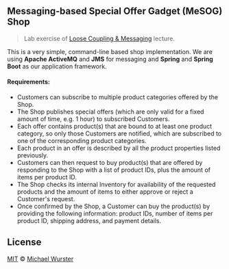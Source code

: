 ## Messaging‐based Special Offer Gadget (MeSOG) Shop

> Lab exercise of [Loose Coupling & Messaging](http://www.iaas.uni-stuttgart.de/lehre/vorlesung) lecture.

This is a very simple, command-line based shop implementation. We are using **Apache ActiveMQ** and **JMS** for messaging and **Spring** and **Spring Boot** as our application framework.

#### Requirements:

* Customers can subscribe to multiple product categories offered by the Shop.
* The Shop publishes special offers (which are only valid for a fixed amount of time, e.g. 1 hour) to subscribed Customers.
* Each offer contains product(s) that are bound to at least one product category, so only those Customers are notified, which are subscribed to one of the corresponding product categories.
* Each product in an offer is described by all the product properties listed previously.
* Customers can then request to buy product(s) that are offered by responding to the Shop with a list of product IDs, plus the amount of items per product ID.
* The Shop checks its internal Inventory for availability of the requested products and the amount of items to either approve or reject a Customer's request.
* Once confirmed by the Shop, a Customer can buy the product(s) by providing the following information: product IDs, number of items per product ID, shipping address, and payment details.

## License

[MIT](http://opensource.org/licenses/MIT) © [Michael Wurster](http://miwurster.com)
